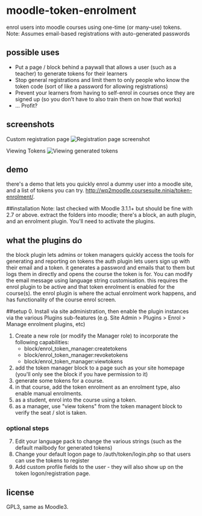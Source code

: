 # moodle-token-enrolment
enrol users into moodle courses using one-time (or many-use) tokens.
Note: Assumes email-based registrations with auto-generated passwords

## possible uses
- Put a page / block behind a paywall that allows a user (such as a teacher) to generate tokens for their learners
- Stop general registrations and limit them to only people who know the token code (sort of like a password for allowing registrations)
- Prevent your learners from having to self-enrol in courses once they are signed up (so you don't have to also train them on how that works)
- ... Profit?

## screenshots

Custom registration page
![Registration page screenshot](http://i.imgur.com/LLXLsWp.png)

Viewing Tokens
![Viewing generated tokens](http://i.imgur.com/almNlUg.png)

## demo
there's a demo that lets you quickly enrol a dummy user into a moodle site, and a list of tokens you can try.
http://wp2moodle.coursesuite.ninja/token-enrolment/.

##installation
Note: last checked with Moodle 3.1.1+ but should be fine with 2.7 or above.
extract the folders into moodle; there's a block, an auth plugin, and an enrolment plugin. You'll need to activate the plugins.

## what the plugins do
the block plugin lets admins or token managers quickly access the tools for generating and reporting on tokens
the auth plugin lets users sign up with their email and a token. it generates a password and emails that to them but logs them in directly and opens the course the token is for. You can modify the email message using language string customisation. this requires the enrol plugin to be active and that token enrolment is enabled for the course(s).
the enrol plugin is where the actual enrolment work happens, and has functionality of the course enrol screen.

##setup
0. Install via site administration, then enable the plugin instances via the various Plugins sub-features (e.g. Site Admin > Plugins > Enrol > Manage enrolment plugins, etc)
1. Create a new role (or modify the Manager role) to incorporate the following capabilities:
    * block/enrol_token_manager:createtokens
    * block/enrol_token_manager:revoketokens
    * block/enrol_token_manager:viewtokens
2. add the token manager block to a page such as your site homepage (you'll only see the block if you have permission to it)
3. generate some tokens for a course.
4. in that course, add the token enrolment as an enrolment type, also enable manual enrolments.
5. as a student, enrol into the course using a token.
6. as a manager, use "view tokens" from the token managent block to verify the seat / slot is taken.

### optional steps
7. Edit your language pack to change the various strings (such as the default mailbody for generated tokens)
8. Change your default logon page to /auth/token/login.php so that users can use the tokens to register
9. Add custom profile fields to the user - they will also show up on the token logon/registration page.

## license
GPL3, same as Moodle3.